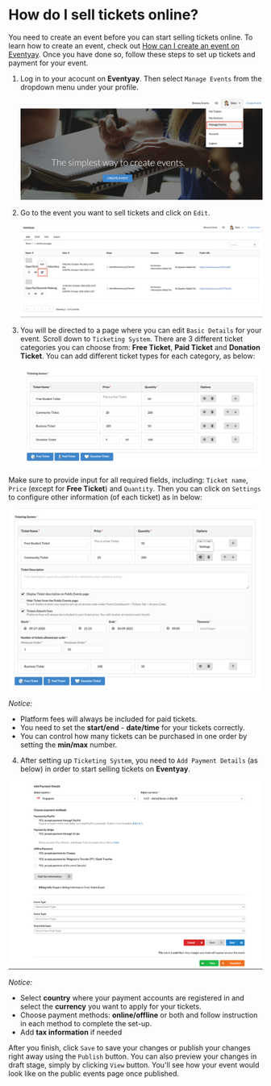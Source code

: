# How do I sell tickets online?

You need to create an event before you can start selling tickets online. To learn how to create an event, check out [How can I create an event on Eventyay](http://support.eventyay.com/event-setup/How-can-I-create-an-event.html). Once you have done so, follow these steps to set up tickets and payment for your event. 

1. Log in to your acocunt on **Eventyay**. Then select `Manage Events` from the dropdown menu under your profile. 





    ![Sell tickets online](../images/How-do-I-sell-tickets-online-1.png)

2. Go to the event you want to sell tickets and click on `Edit`.





    ![Sell tickets online](../images/How-do-I-sell-tickets-online-2.png)

3. You will be directed to a page where you can edit `Basic Details` for your event. Scroll down to `Ticketing System`. There are 3 different ticket categories you can choose from: **Free Ticket**, **Paid Ticket** and **Donation Ticket**. You can add different ticket types for each category, as below: 

    ![Sell tickets online](../images/How-do-I-sell-tickets-online-4.png)

Make sure to provide input for all required fields, including: `Ticket name`, `Price` (except for **Free Ticket**) and `Quantity`. Then you can click on `Settings` to configure other information (of each ticket) as in below: 

![Sell tickets online](../images/How-do-I-sell-tickets-online-5.png)

*Notice:* 

- Platform fees will always be included for paid tickets. 
- You need to set the **start/end** - **date/time** for your tickets correctly. 
- You can control how many tickets can be purchased in one order by setting the **min/max** number. 

4. After setting up `Ticketing System`, you need to `Add Payment Details` (as below) in order to start selling tickets on **Eventyay**. 

![Sell tickets online](../images/How-do-I-sell-tickets-online-6.png)

*Notice:* 
- Select **country** where your payment accounts are registered in and select the **currency** you want to apply for your tickets.
- Choose payment methods: **online/offline** or both and follow instruction in each method to complete the set-up.
- Add **tax information** if needed 

After you finish, click `Save` to save your changes or publish your changes right away using the `Publish` button. You can also preview your changes in draft stage, simply by clicking `View` button. You'll see how your event would look like on the public events page once published.
